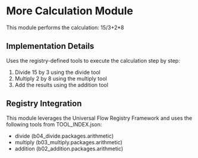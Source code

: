 # More Calculation Module

This module performs the calculation: 15/3+2*8

## Implementation Details

Uses the registry-defined tools to execute the calculation step by step:
1. Divide 15 by 3 using the divide tool
2. Multiply 2 by 8 using the multiply tool  
3. Add the results using the addition tool

## Registry Integration

This module leverages the Universal Flow Registry Framework and uses the following tools from TOOL_INDEX.json:
- divide (b04_divide.packages.arithmetic)
- multiply (b03_multiply.packages.arithmetic) 
- addition (b02_addition.packages.arithmetic)

